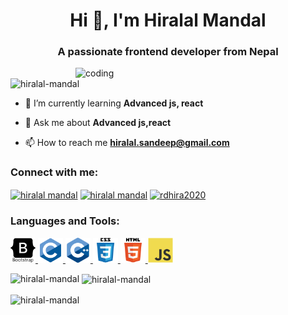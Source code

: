 <h1 align="center">Hi 👋, I'm Hiralal Mandal</h1>
<h3 align="center">A passionate frontend developer from Nepal</h3>
<img align="right" alt="coding" width="400" src="https://user-images.githubusercontent.com/55389276/140866485-8fb1c876-9a8f-4d6a-98dc-08c4981eaf70.gif">
<p align="left"> <img src="https://komarev.com/ghpvc/?username=hiralal-mandal&label=Profile%20views&color=0e75b6&style=flat" alt="hiralal-mandal" /> </p>

- 🌱 I’m currently learning **Advanced js, react**

- 💬 Ask me about **Advanced js,react**

- 📫 How to reach me **hiralal.sandeep@gmail.com**

<h3 align="left">Connect with me:</h3>
<p align="left">
<a href="https://linkedin.com/in/hiralal mandal" target="blank"><img align="center" src="https://raw.githubusercontent.com/rahuldkjain/github-profile-readme-generator/master/src/images/icons/Social/linked-in-alt.svg" alt="hiralal mandal" height="30" width="40" /></a>
<a href="https://fb.com/hiralal mandal" target="blank"><img align="center" src="https://raw.githubusercontent.com/rahuldkjain/github-profile-readme-generator/master/src/images/icons/Social/facebook.svg" alt="hiralal mandal" height="30" width="40" /></a>
<a href="https://instagram.com/rdhira2020" target="blank"><img align="center" src="https://raw.githubusercontent.com/rahuldkjain/github-profile-readme-generator/master/src/images/icons/Social/instagram.svg" alt="rdhira2020" height="30" width="40" /></a>
</p>

<h3 align="left">Languages and Tools:</h3>
<p align="left"> <a href="https://getbootstrap.com" target="_blank" rel="noreferrer"> <img src="https://raw.githubusercontent.com/devicons/devicon/master/icons/bootstrap/bootstrap-plain-wordmark.svg" alt="bootstrap" width="40" height="40"/> </a> <a href="https://www.cprogramming.com/" target="_blank" rel="noreferrer"> <img src="https://raw.githubusercontent.com/devicons/devicon/master/icons/c/c-original.svg" alt="c" width="40" height="40"/> </a> <a href="https://www.w3schools.com/cpp/" target="_blank" rel="noreferrer"> <img src="https://raw.githubusercontent.com/devicons/devicon/master/icons/cplusplus/cplusplus-original.svg" alt="cplusplus" width="40" height="40"/> </a> <a href="https://www.w3schools.com/css/" target="_blank" rel="noreferrer"> <img src="https://raw.githubusercontent.com/devicons/devicon/master/icons/css3/css3-original-wordmark.svg" alt="css3" width="40" height="40"/> </a> <a href="https://www.w3.org/html/" target="_blank" rel="noreferrer"> <img src="https://raw.githubusercontent.com/devicons/devicon/master/icons/html5/html5-original-wordmark.svg" alt="html5" width="40" height="40"/> </a> <a href="https://developer.mozilla.org/en-US/docs/Web/JavaScript" target="_blank" rel="noreferrer"> <img src="https://raw.githubusercontent.com/devicons/devicon/master/icons/javascript/javascript-original.svg" alt="javascript" width="40" height="40"/> </a> </p>

<p><img align="left" src="https://github-readme-stats.vercel.app/api/top-langs?username=hiralal-mandal&show_icons=true&locale=en&layout=compact" alt="hiralal-mandal" /></p>

<p>&nbsp;<img align="center" src="https://github-readme-stats.vercel.app/api?username=hiralal-mandal&show_icons=true&locale=en" alt="hiralal-mandal" /></p>

<p><img align="center" src="https://github-readme-streak-stats.herokuapp.com/?user=hiralal-mandal&" alt="hiralal-mandal" /></p>
